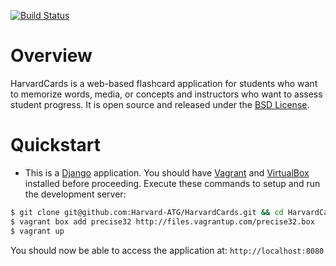 [![Build Status](https://travis-ci.org/Harvard-ATG/HarvardCards.png?branch=dev)](https://travis-ci.org/Harvard-ATG/HarvardCards)

# Overview

HarvardCards is a web-based flashcard application for students who want to memorize words, media, or concepts and instructors who want to assess student progress. It is open source and released under the [BSD License](https://github.com/Harvard-ATG/HarvardCards/blob/master/LICENSE).

# Quickstart

- This is a [Django](https://www.djangoproject.com/) application. You should have  [Vagrant](http://www.vagrantup.com/) and [VirtualBox](https://www.virtualbox.org/) installed before proceeding. Execute these commands to setup and run the development server:

```sh
$ git clone git@github.com:Harvard-ATG/HarvardCards.git && cd HarvardCards
$ vagrant box add precise32 http://files.vagrantup.com/precise32.box
$ vagrant up
```

You should now be able to access the application at: ```http://localhost:8080```


